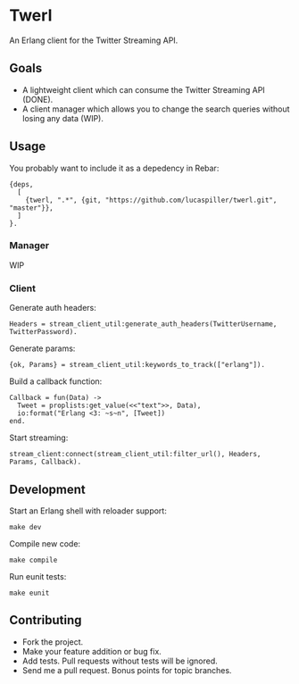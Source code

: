 # Twerl

An Erlang client for the Twitter Streaming API.

## Goals

* A lightweight client which can consume the Twitter Streaming API (DONE).
* A client manager which allows you to change the search queries without losing any data (WIP).

## Usage

You probably want to include it as a depedency in Rebar:

    {deps,
      [
        {twerl, ".*", {git, "https://github.com/lucaspiller/twerl.git", "master"}},
      ]
    }.

### Manager

WIP

### Client

Generate auth headers:

    Headers = stream_client_util:generate_auth_headers(TwitterUsername, TwitterPassword).

Generate params:

    {ok, Params} = stream_client_util:keywords_to_track(["erlang"]).

Build a callback function:

    Callback = fun(Data) ->
      Tweet = proplists:get_value(<<"text">>, Data),
      io:format("Erlang <3: ~s~n", [Tweet])
    end.

Start streaming:

    stream_client:connect(stream_client_util:filter_url(), Headers, Params, Callback).

## Development

Start an Erlang shell with reloader support:

    make dev

Compile new code:

    make compile

Run eunit tests:

    make eunit

## Contributing

* Fork the project.
* Make your feature addition or bug fix.
* Add tests. Pull requests without tests will be ignored.
* Send me a pull request. Bonus points for topic branches.
